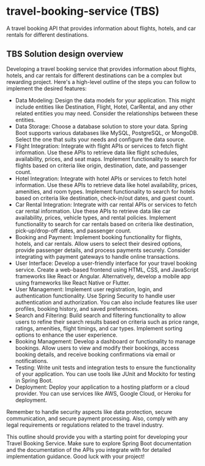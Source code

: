 # travel-booking-service (TBS)
A travel booking API that provides information about flights, hotels, and car rentals for different destinations.

## TBS Solution design overview
Developing a travel booking service that provides information about flights, hotels, and car rentals for different destinations can be a complex but rewarding project. Here's a high-level outline of the steps you can follow to implement the desired features:

* Data Modeling: Design the data models for your application. This might include entities like Destination, Flight, Hotel, CarRental, and any other related entities you may need. Consider the relationships between these entities.
* Data Storage: Choose a database solution to store your data. Spring Boot supports various databases like MySQL, PostgreSQL, or MongoDB. Select the one that suits your needs and configure the data source.
* Flight Integration: Integrate with flight APIs or services to fetch flight information. Use these APIs to retrieve data like flight schedules, availability, prices, and seat maps. Implement functionality to search for flights based on criteria like origin, destination, date, and passenger count.
* Hotel Integration: Integrate with hotel APIs or services to fetch hotel information. Use these APIs to retrieve data like hotel availability, prices, amenities, and room types. Implement functionality to search for hotels based on criteria like destination, check-in/out dates, and guest count.
* Car Rental Integration: Integrate with car rental APIs or services to fetch car rental information. Use these APIs to retrieve data like car availability, prices, vehicle types, and rental policies. Implement functionality to search for car rentals based on criteria like destination, pick-up/drop-off dates, and passenger count.
* Booking and Payment: Implement booking functionality for flights, hotels, and car rentals. Allow users to select their desired options, provide passenger details, and process payments securely. Consider integrating with payment gateways to handle online transactions.
* User Interface: Develop a user-friendly interface for your travel booking service. Create a web-based frontend using HTML, CSS, and JavaScript frameworks like React or Angular. Alternatively, develop a mobile app using frameworks like React Native or Flutter.
* User Management: Implement user registration, login, and authentication functionality. Use Spring Security to handle user authentication and authorization. You can also include features like user profiles, booking history, and saved preferences.
* Search and Filtering: Build search and filtering functionality to allow users to refine their search results based on criteria such as price range, ratings, amenities, flight timings, and car types. Implement sorting options to enhance the user experience.
* Booking Management: Develop a dashboard or functionality to manage bookings. Allow users to view and modify their bookings, access booking details, and receive booking confirmations via email or notifications.
* Testing: Write unit tests and integration tests to ensure the functionality of your application. You can use tools like JUnit and Mockito for testing in Spring Boot.
* Deployment: Deploy your application to a hosting platform or a cloud provider. You can use services like AWS, Google Cloud, or Heroku for deployment.

Remember to handle security aspects like data protection, secure communication, and secure payment processing. Also, comply with any legal requirements or regulations related to the travel industry.

This outline should provide you with a starting point for developing your Travel Booking Service. Make sure to explore Spring Boot documentation and the documentation of the APIs you integrate with for detailed implementation guidance. Good luck with your project!
